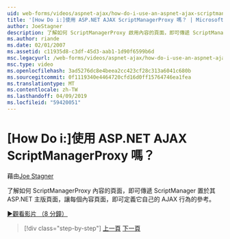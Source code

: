 ```yaml
---
uid: web-forms/videos/aspnet-ajax/how-do-i-use-an-aspnet-ajax-scriptmanagerproxy
title: '[How Do i:]使用 ASP.NET AJAX ScriptManagerProxy 嗎？ | Microsoft Docs'
author: JoeStagner
description: 了解如何 ScriptManagerProxy 啟用內容的頁面，即可傳遞 ScriptManager 置於其 ASP.NET 主版頁面，讓每個內容頁面 t 的參考...
ms.author: riande
ms.date: 02/01/2007
ms.assetid: c11935d8-c3df-45d3-aab1-1d90f6599b6d
msc.legacyurl: /web-forms/videos/aspnet-ajax/how-do-i-use-an-aspnet-ajax-scriptmanagerproxy
msc.type: video
ms.openlocfilehash: 3ad5276dc8e4beea2cc423cf28c313a6041c680b
ms.sourcegitcommit: 0f1119340e4464720cfd16d0ff15764746ea1fea
ms.translationtype: MT
ms.contentlocale: zh-TW
ms.lasthandoff: 04/09/2019
ms.locfileid: "59420051"
---
```

# <a name="how-do-i-use-an-aspnet-ajax-scriptmanagerproxy"></a>[How Do i:]使用 ASP.NET AJAX ScriptManagerProxy 嗎？

藉由[Joe Stagner](https://github.com/JoeStagner)

了解如何 ScriptManagerProxy 內容的頁面，即可傳遞 ScriptManager 置於其 ASP.NET 主版頁面，讓每個內容頁面，即可定義它自己的 AJAX 行為的參考。

[&#9654;觀看影片 （8 分鐘）](https://channel9.msdn.com/Blogs/ASP-NET-Site-Videos/how-do-i-use-an-aspnet-ajax-scriptmanagerproxy)

> [!div class="step-by-step"]
> [上一頁](how-do-i-use-the-aspnet-ajax-client-library-controls.md)
> [下一頁](how-do-i-use-the-aspnet-ajax-roundedcorners-extender.md)
